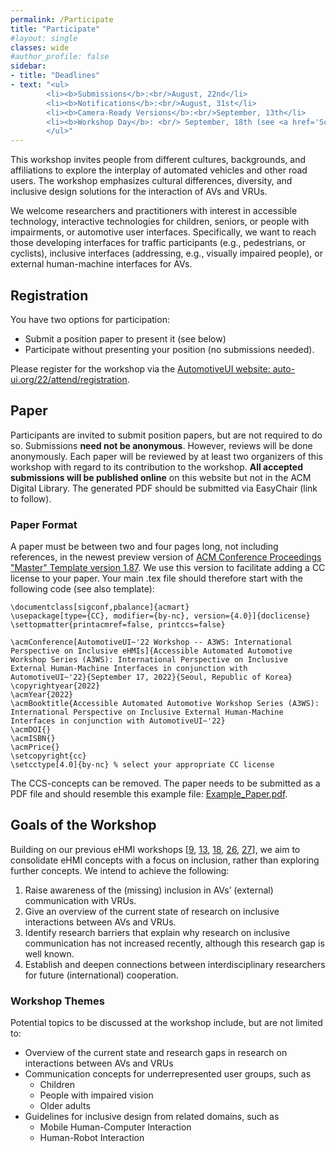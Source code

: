 ```yaml
---
permalink: /Participate
title: "Participate"
#layout: single
classes: wide
#author_profile: false
sidebar:
- title: "Deadlines"
- text: "<ul>
        <li><b>Submissions</b>:<br/>August, 22nd</li>
        <li><b>Notifications</b>:<br/>August, 31st</li>
        <li><b>Camera-Ready Versions</b>:<br/>September, 13th</li>
        <li><b>Workshop Day</b>: <br/> September, 18th (see <a href='Schedule'>Schedule</a>)</li>
        </ul>"
---
```


This workshop invites people from different cultures, backgrounds, and affiliations to explore the interplay of automated vehicles and other road users. 
The workshop emphasizes cultural differences, diversity, and inclusive design solutions for the interaction of AVs and VRUs. 

We welcome researchers and practitioners with interest in accessible technology, interactive technologies for children, seniors, or people with impairments, or automotive user interfaces. Specifically, we want to reach those developing interfaces for traffic participants (e.g., pedestrians, or cyclists), inclusive interfaces (addressing, e.g., visually impaired people), or external human-machine interfaces for AVs. 

## Registration
You have two options for participation: 
* Submit a position paper to present it (see below)
* Participate without presenting your position (no submissions needed). 

Please register for the workshop via the [AutomotiveUI website: auto-ui.org/22/attend/registration](https://www.auto-ui.org/22/attend/registration/). 

## Paper 
Participants are invited to submit position papers, but are not required to do so. 
Submissions **need not be anonymous**. However, reviews will be done anonymously. Each paper will be reviewed by at least two organizers of this workshop with regard to its contribution to the workshop. **All accepted submissions will be published online** on this website but not in the ACM Digital Library. 
The generated PDF should be submitted via EasyChair (link to follow). <!-- [EasyChair (easychair.org/conferences/?conf=wecare2020)](https://easychair.org/conferences/?conf=wecare2020). -->

### Paper Format 
A paper must be between two and four pages long, not including references, in the newest preview version of [ACM Conference Proceedings "Master" Template version 1.87](https://github.com/a3ws/acmart_workshoptemplate/releases/download/1.87-a3ws/template_1.87.zip). 
We use this version to facilitate adding a CC license to your paper. Your main .tex file should therefore start with the following code (see also template):
```
\documentclass[sigconf,pbalance]{acmart}
\usepackage[type={CC}, modifier={by-nc}, version={4.0}]{doclicense}
\settopmatter{printacmref=false, printccs=false}

\acmConference[AutomotiveUI~'22 Workshop -- A3WS: International Perspective on Inclusive eHMIs]{Accessible Automated Automotive Workshop Series (A3WS): International Perspective on Inclusive External Human-Machine Interfaces in conjunction with AutomotiveUI~'22}{September 17, 2022}{Seoul, Republic of Korea}
\copyrightyear{2022}
\acmYear{2022}
\acmBooktitle{Accessible Automated Automotive Workshop Series (A3WS): International Perspective on Inclusive External Human-Machine Interfaces in conjunction with AutomotiveUI~'22}
\acmDOI{}
\acmISBN{}
\acmPrice{}
\setcopyright{cc}
\setcctype[4.0]{by-nc} % select your appropriate CC license
```
The CCS-concepts can be removed. 
The paper needs to be submitted as a PDF file and should resemble this example file: [Example_Paper.pdf]({{site.baseurl}}/assets/ACM_Conference_Proceedings_Example.pdf).

<!-- ### Video Format
To submit a video, authors must create a PDF file containing their names, the title of the video, and the URL to the video file. 
The video must remain online until the decision deadline. 
Video formats should have a resolution of at least 1080p or 1080x1920 px. 
The audio bitrate should be at least 128 kbps for Mono, or 384 kbps for Stereo sound. 
Video contents are expected to contain captions for increased accessibility. 
Authors are free to structure their videos as they see fit, as long as they stay within three minutes. 
For example, a simple way to create a video could be to record a Pecha-Kucha style presentation [[3](/References/#ref3)]. 
Videos should not contain advertisements or be heavily promotional. 
The prepared PDF should be submitted via Easychair and resemble this example file: [Example_Video.pdf](../assets/Video_Example.pdf). -->

## Goals of the Workshop
Building on our previous eHMI workshops [[9](/References/#ref9), [13](/References/#ref13), [18](/References/#ref18), [26](/References/#ref26), [27](/References/#ref27)], we aim to consolidate eHMI concepts with a focus on inclusion, rather than exploring further concepts. We intend to achieve the following:
1. Raise awareness of the (missing) inclusion in AVs’ (external) communication with VRUs.
2. Give an overview of the current state of research on inclusive interactions between AVs and VRUs.
3. Identify research barriers that explain why research on inclusive communication has not increased recently, although this research gap is well known.
4. Establish and deepen connections between interdisciplinary researchers for future (international) cooperation.

### Workshop Themes
Potential topics to be discussed at the workshop include, but are not limited to: 
* Overview of the current state and research gaps in research on interactions between AVs and VRUs 
* Communication concepts for underrepresented user groups, such as
  * Children 
  * People with impaired vision
  * Older adults
* Guidelines for inclusive design from related domains, such as
  * Mobile Human-Computer Interaction
  * Human-Robot Interaction 


<!-- ## Tools Used at the Workshop
This workshop will be held remotely. It is important that participants test their tools and devices for a smooth event. 
Below, we list the currently planned tools that will be used during the workshop. 
If you see problems with these tools, feel free to contact us (see [Organizers](../Organizers) for contact details).  -->

<!-- 
### (Asynchronous) Communication
We plan to use [Slack](https://slack.com/) as communication platform for discussion before or after the workshop.  -->
